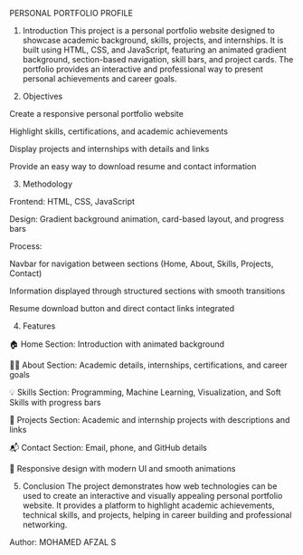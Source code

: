 PERSONAL PORTFOLIO PROFILE
1. Introduction
This project is a personal portfolio website designed to showcase academic background, skills, projects, and internships.
It is built using HTML, CSS, and JavaScript, featuring an animated gradient background, section-based navigation, skill bars, and project cards. The portfolio provides an interactive and professional way to present personal achievements and career goals.

2. Objectives

Create a responsive personal portfolio website

Highlight skills, certifications, and academic achievements

Display projects and internships with details and links

Provide an easy way to download resume and contact information

3. Methodology

Frontend: HTML, CSS, JavaScript

Design: Gradient background animation, card-based layout, and progress bars

Process:

Navbar for navigation between sections (Home, About, Skills, Projects, Contact)

Information displayed through structured sections with smooth transitions

Resume download button and direct contact links integrated

4. Features

🏠 Home Section: Introduction with animated background

👩‍💻 About Section: Academic details, internships, certifications, and career goals

💡 Skills Section: Programming, Machine Learning, Visualization, and Soft Skills with progress bars

📂 Projects Section: Academic and internship projects with descriptions and links

📬 Contact Section: Email, phone, and GitHub details

🎨 Responsive design with modern UI and smooth animations

5. Conclusion
The project demonstrates how web technologies can be used to create an interactive and visually appealing personal portfolio website.
It provides a platform to highlight academic achievements, technical skills, and projects, helping in career building and professional networking.

Author: MOHAMED AFZAL S
